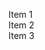 <!DOCTYPE html>
<html lang="en">
<head>
<meta charset="UTF-8">
<meta name="viewport" content="width=device-width, initial-scale=1.0">
<title>Responsive Portfolio</title>
<style>
  :root {
    --primary-color: #4CAF50; /* Primary color variable */
    --transition-speed: 0.3s; /* Transition speed variable */
  }

  body {
    margin: 0;
    font-family: Arial, sans-serif;
  }

  /* Flex container for the portfolio items */
  .portfolio {
    display: flex;
    flex-wrap: wrap;
    justify-content: center;
    gap: 10px;
    padding: 10px;
  }

  /* Portfolio item */
  .item {
    flex-basis: calc(33.333% - 20px);
    border: 1px solid #ddd;
    padding: 10px;
    transition: transform var(--transition-speed);
  }

  /* Hover effect for portfolio items */
  .item:hover {
    transform: scale(1.05);
    border-color: var(--primary-color);
  }

  /* Responsive media query */
  @media (max-width: 800px) {
    .item {
      flex-basis: calc(50% - 20px);
    }
  }

  @media (max-width: 500px) {
    .item {
      flex-basis: 100%;
    }
  }
</style>
</head>
<body>

<div class="portfolio">
  <div class="item">Item 1</div>
  <div class="item">Item 2</div>
  <div class="item">Item 3</div>
  <!-- Add more items here -->
</div>
